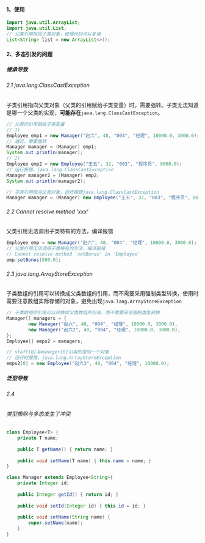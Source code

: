 #### 1、使用

```java
import java.util.ArrayList;
import java.util.List;
// 父类引用指向子类对象，使得代码可以复用
List<String> list = new ArrayList<>();
```

#### 2、多态引发的问题

##### 继承导致

###### 2.1  java.lang.ClassCastException

子类引用指向父类对象（父类的引用赋给子类变量）时，需要强转。子类无法知道是哪一个父类的实现，**可能存在**`java.lang.ClassCastException`。

```java
// 父类的引用赋给子类变量
// 1)
Employee emp1 = new Manager("赵六", 48, "004", "经理", 10000.0, 3000.0);
// 通过，需要强转
Manager manager = (Manager) emp1;
System.out.println(manager);
// 2)
Employee emp2 = new Employee("王五", 32, "003", "程序员", 8000.0);
// 运行报错，java.lang.ClassCastException
Manager manager2 = (Manager) emp2;
System.out.println(manager2);

// 子类引用指向父类对象，运行报错java.lang.ClassCastException
Manager manager = (Manager) new Employee("王五", 32, "003", "程序员", 8000.0);

```

###### 2.2  Cannot resolve method 'xxx'

父类引用无法调用子类特有的方法，编译报错

```java
Employee emp = new Manager("赵六", 48, "004", "经理", 10000.0, 3000.0);
// 父类引用无法调用子类特有的方法，编译报错
// Cannot resolve method 'setBonus' in 'Employee'
emp.setBonus(500.0);
```

###### 2.3 java.lang.ArrayStoreException

子类数组的引用可以转换成父类数组的引用，而不需要采用强制类型转换，使用时需要注意数组实际存储的对象，避免出现`java.lang.ArrayStoreException`

```java
// 子类数组的引用可以转换成父类数组的引用，而不需要采用强制类型转换
Manager[] managers = { 
        new Manager("赵六", 48, "004", "经理", 10000.0, 3000.0),
        new Manager("赵六2", 48, "004", "经理", 10000.0, 3000.0),
};
Employee[] emps2 = managers;

// staff[0]与manager[0]引用的是同一个对象
// 运行时报错，java.lang.ArrayStoreException
emps2[0] = new Employee("赵六3", 48, "004", "经理", 10000.0);

```

##### 泛型导致

###### 2.4 

###### 类型擦除与多态发生了冲突

```java
class Employee<T> {
    private T name;
    
    public T getName() { return name; }
    
    public void setName(T name) { this.name = name; }
}

class Manager extends Employee<String>{
    private Integer id;
    
    public Integer getId() { return id; }
    
    public void setId(Integer id) { this.id = id; }
    
    public void setName(String name) {
        super.setName(name);
    }
}
```


























